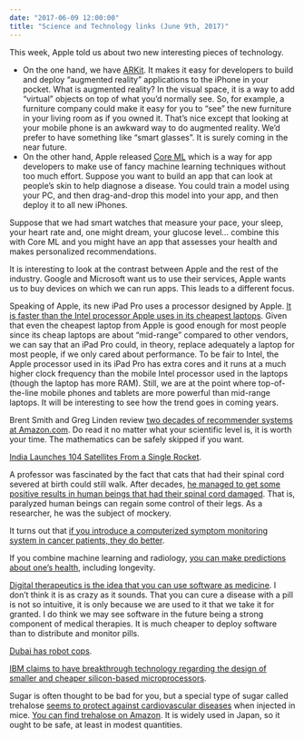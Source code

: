 ```yaml
---
date: "2017-06-09 12:00:00"
title: "Science and Technology links (June 9th, 2017)"
---
```




This week, Apple told us about two new interesting pieces of technology.

- On the one hand, we have [ARKit](https://developer.apple.com/arkit/). It makes it easy for developers to build and deploy &ldquo;augmented reality&rdquo; applications to the iPhone in your pocket. What is augmented reality? In the visual space, it is a way to add &ldquo;virtual&rdquo; objects on top of what you&rsquo;d normally see. So, for example, a furniture company could make it easy for you to &ldquo;see&rdquo; the new furniture in your living room as if you owned it. That&rsquo;s nice except that looking at your mobile phone is an awkward way to do augmented reality. We&rsquo;d prefer to have something like &ldquo;smart glasses&rdquo;. It is surely coming in the near future.
- On the other hand, Apple released [Core ML](https://developer.apple.com/documentation/coreml) which is a way for app developers to make use of fancy machine learning techniques without too much effort. Suppose you want to build an app that can look at people&rsquo;s skin to help diagnose a disease. You could train a model using your PC, and then drag-and-drop this model into your app, and then deploy it to all new iPhones.

Suppose that we had smart watches that measure your pace, your sleep, your heart rate and, one might dream, your glucose level&hellip; combine this with Core ML and you might have an app that assesses your health and makes personalized recommendations.


It is interesting to look at the contrast between Apple and the rest of the industry. Google and Microsoft want us to use their services, Apple wants us to buy devices on which we can run apps. This leads to a different focus.

Speaking of Apple, its new iPad Pro uses a processor designed by Apple. [It is faster than the Intel processor Apple uses in its cheapest laptops](https://browser.geekbench.com/v4/cpu/compare/3038665?baseline=3036382). Given that even the cheapest laptop from Apple is good enough for most people since its cheap laptops are about &ldquo;mid-range&rdquo; compared to other vendors, we can say that an iPad Pro could, in theory, replace adequately a laptop for most people, if we only cared about performance. To be fair to Intel, the Apple processor used in its iPad Pro has extra cores and it runs at a much higher clock frequency than the mobile Intel processor used in the laptops (though the laptop has more RAM). Still, we are at the point where top-of-the-line mobile phones and tablets are more powerful than mid-range laptops. It will be interesting to see how the trend goes in coming years.

Brent Smith and Greg Linden review [two decades of recommender systems at Amazon.com](https://www.computer.org/csdl/mags/ic/2017/03/mic2017030012.pdf). Do read it no matter what your scientific level is, it is worth your time. The mathematics can be safely skipped if you want.

[India Launches 104 Satellites From a Single Rocket](https://www.nytimes.com/2017/02/15/world/asia/india-satellites-rocket.html).

A professor was fascinated by the fact that cats that had their spinal cord severed at birth could still walk. After decades, [he managed to get some positive results in human beings that had their spinal cord damaged](https://www.statnews.com/2016/03/30/paralysis-treatment-ucla/). That is, paralyzed human beings can regain some control of their legs. As a researcher, he was the subject of mockery.

It turns out that [if you introduce a computerized symptom monitoring system in cancer patients, they do better](http://jamanetwork.com/journals/jama/fullarticle/2630810).

If you combine machine learning and radiology, [you can make predictions about one&rsquo;s health](https://www.nature.com/articles/s41598-017-01931-w), including longevity.

[Digital therapeutics is the idea that you can use software as medicine](https://www.technologyreview.com/s/604053/can-digital-therapeutics-be-as-good-as-drugs/). I don&rsquo;t think it is as crazy as it sounds. That you can cure a disease with a pill is not so intuitive, it is only because we are used to it that we take it for granted. I do think we may see software in the future being a strong component of medical therapies. It is much cheaper to deploy software than to distribute and monitor pills.

[Dubai has robot cops](https://news.vice.com/story/robot-cops-patrol-the-streets-of-dubai).

[IBM claims to have breakthrough technology regarding the design of smaller and cheaper silicon-based microprocessors](https://www.wired.com/2017/06/ibm-silicon-nanosheets-transistors/).

Sugar is often thought to be bad for you, but a special type of sugar called trehalose [seems to protect against cardiovascular diseases](https://www.nature.com/articles/ncomms15750) when injected in mice. [You can find trehalose on Amazon](https://www.amazon.com/s/ref=nb_sb_noss_2?url=search-alias%3Daps&#038;field-keywords=trehalose). It is widely used in Japan, so it ought to be safe, at least in modest quantities.

